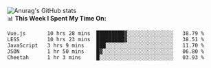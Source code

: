 
![Anurag's GitHub stats](https://github-readme-stats.vercel.app/api?username=supergczh&show_icons=true&theme=radical)
<br />
📊 **This Week I Spent My Time On:**

<!--START_SECTION:waka-->
```text
Vue.js       10 hrs 28 mins  █████████▓░░░░░░░░░░░░░░░   38.79 % 
LESS         10 hrs 23 mins  █████████▓░░░░░░░░░░░░░░░   38.51 % 
JavaScript   3 hrs 9 mins    ███░░░░░░░░░░░░░░░░░░░░░░   11.70 % 
JSON         1 hr 50 mins    █▓░░░░░░░░░░░░░░░░░░░░░░░   06.80 % 
Cheetah      1 hr 3 mins     █░░░░░░░░░░░░░░░░░░░░░░░░   03.93 % 
```
<!--END_SECTION:waka-->
